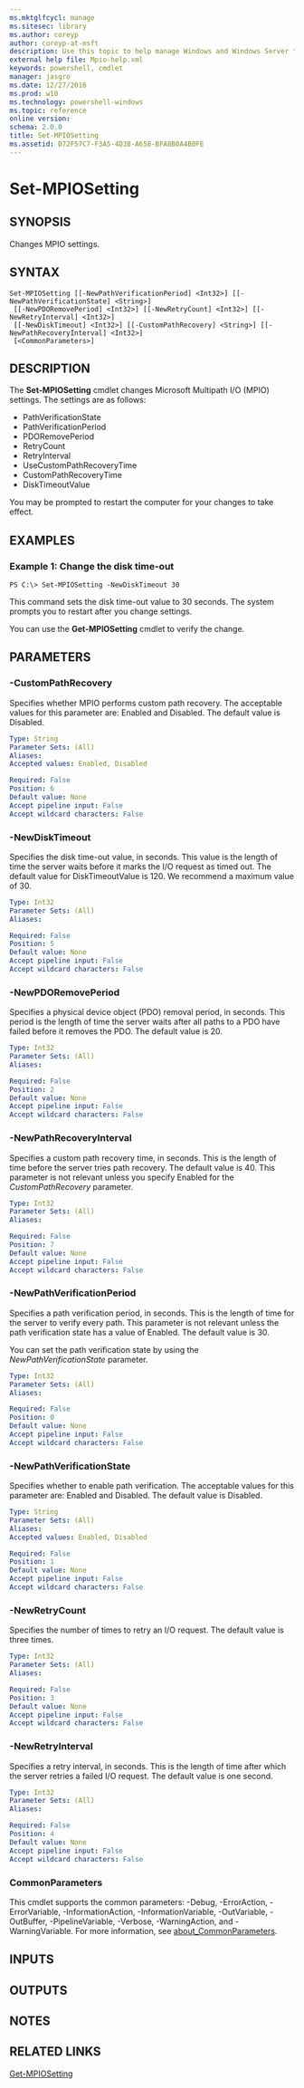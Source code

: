 ```yaml
---
ms.mktglfcycl: manage
ms.sitesec: library
ms.author: coreyp
author: coreyp-at-msft
description: Use this topic to help manage Windows and Windows Server technologies with Windows PowerShell.
external help file: Mpio-help.xml
keywords: powershell, cmdlet
manager: jasgro
ms.date: 12/27/2016
ms.prod: w10
ms.technology: powershell-windows
ms.topic: reference
online version: 
schema: 2.0.0
title: Set-MPIOSetting
ms.assetid: D72F57C7-F3A5-4D38-A658-BFA8B0A4B0FE
---
```


# Set-MPIOSetting

## SYNOPSIS
Changes MPIO settings.

## SYNTAX

```
Set-MPIOSetting [[-NewPathVerificationPeriod] <Int32>] [[-NewPathVerificationState] <String>]
 [[-NewPDORemovePeriod] <Int32>] [[-NewRetryCount] <Int32>] [[-NewRetryInterval] <Int32>]
 [[-NewDiskTimeout] <Int32>] [[-CustomPathRecovery] <String>] [[-NewPathRecoveryInterval] <Int32>]
 [<CommonParameters>]
```

## DESCRIPTION
The **Set-MPIOSetting** cmdlet changes Microsoft Multipath I/O (MPIO) settings.
The settings are as follows: 

- PathVerificationState
- PathVerificationPeriod
- PDORemovePeriod
- RetryCount
- RetryInterval
- UseCustomPathRecoveryTime
- CustomPathRecoveryTime
- DiskTimeoutValue

You may be prompted to restart the computer for your changes to take effect.

## EXAMPLES

### Example 1: Change the disk time-out
```
PS C:\> Set-MPIOSetting -NewDiskTimeout 30
```

This command sets the disk time-out value to 30 seconds.
The system prompts you to restart after you change settings.

You can use the **Get-MPIOSetting** cmdlet to verify the change.

## PARAMETERS

### -CustomPathRecovery
Specifies whether MPIO performs custom path recovery.
The acceptable values for this parameter are: Enabled and Disabled.
The default value is Disabled.

```yaml
Type: String
Parameter Sets: (All)
Aliases: 
Accepted values: Enabled, Disabled

Required: False
Position: 6
Default value: None
Accept pipeline input: False
Accept wildcard characters: False
```

### -NewDiskTimeout
Specifies the disk time-out value, in seconds.
This value is the length of time the server waits before it marks the I/O request as timed out.
The default value for DiskTimeoutValue is 120.
We recommend a maximum value of 30.

```yaml
Type: Int32
Parameter Sets: (All)
Aliases: 

Required: False
Position: 5
Default value: None
Accept pipeline input: False
Accept wildcard characters: False
```

### -NewPDORemovePeriod
Specifies a physical device object (PDO) removal period, in seconds.
This period is the length of time the server waits after all paths to a PDO have failed before it removes the PDO.
The default value is 20.

```yaml
Type: Int32
Parameter Sets: (All)
Aliases: 

Required: False
Position: 2
Default value: None
Accept pipeline input: False
Accept wildcard characters: False
```

### -NewPathRecoveryInterval
Specifies a custom path recovery time, in seconds.
This is the length of time before the server tries path recovery.
The default value is 40.
This parameter is not relevant unless you specify Enabled for the *CustomPathRecovery* parameter.

```yaml
Type: Int32
Parameter Sets: (All)
Aliases: 

Required: False
Position: 7
Default value: None
Accept pipeline input: False
Accept wildcard characters: False
```

### -NewPathVerificationPeriod
Specifies a path verification period, in seconds.
This is the length of time for the server to verify every path.
This parameter is not relevant unless the path verification state has a value of Enabled.
The default value is 30.

You can set the path verification state by using the *NewPathVerificationState* parameter.

```yaml
Type: Int32
Parameter Sets: (All)
Aliases: 

Required: False
Position: 0
Default value: None
Accept pipeline input: False
Accept wildcard characters: False
```

### -NewPathVerificationState
Specifies whether to enable path verification.
The acceptable values for this parameter are: Enabled and Disabled.
The default value is Disabled.

```yaml
Type: String
Parameter Sets: (All)
Aliases: 
Accepted values: Enabled, Disabled

Required: False
Position: 1
Default value: None
Accept pipeline input: False
Accept wildcard characters: False
```

### -NewRetryCount
Specifies the number of times to retry an I/O request.
The default value is three times.

```yaml
Type: Int32
Parameter Sets: (All)
Aliases: 

Required: False
Position: 3
Default value: None
Accept pipeline input: False
Accept wildcard characters: False
```

### -NewRetryInterval
Specifies a retry interval, in seconds.
This is the length of time after which the server retries a failed I/O request.
The default value is one second.

```yaml
Type: Int32
Parameter Sets: (All)
Aliases: 

Required: False
Position: 4
Default value: None
Accept pipeline input: False
Accept wildcard characters: False
```

### CommonParameters
This cmdlet supports the common parameters: -Debug, -ErrorAction, -ErrorVariable, -InformationAction, -InformationVariable, -OutVariable, -OutBuffer, -PipelineVariable, -Verbose, -WarningAction, and -WarningVariable. For more information, see [about_CommonParameters](http://go.microsoft.com/fwlink/?LinkID=113216).

## INPUTS

## OUTPUTS

## NOTES

## RELATED LINKS

[Get-MPIOSetting](./get-mpiosetting.md)


